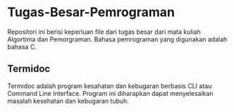 # Tugas-Besar-Pemrograman

Repositori ini berisi keperluan file dari tugas besar dari mata kuliah Algortima dan Pemorgraman. Bahasa pemrograman yang digunakan adalah bahasa C.

## Termidoc

Termidoc adalah program kesahatan dan kebugaran berbasis CLI atau Command Line Interface. Program ini diharapkan dapat menyelesaikan masalah kesehatan dan kebugaran tubuh.